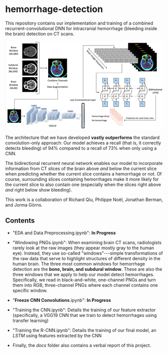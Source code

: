 # hemorrhage-detection

This repository contains our implementation and training of a combined recurrent-convolutional DNN for intracranial hemorrhage (bleeding inside the brain) detection on CT scans.

![model](docs/model.png)

The architecture that we have developed **vastly outperforms** the standard convolution-only approach: Our model achieves a recall (that is, it correctly detects bleeding) of 94% compared to a recall of 73% when only using a CNN.

The bidirectional recurrent neural network enables our model to incorporate information from CT slices of the brain above *and* below the current slice when predicting whether the current slice contains a hemorrhage or not. Of course, surrounding slices containing hemorrhages make it more likely for the current slice to also contain one (especially when the slices right above *and* right below show bleeding).

This work is a collaboration of Richard Qiu, Philippe Noël, Jonathan Berman, and Jorma Görns.

## Contents

* "EDA and Data Preprocessing.ipynb": **In Progress**

* "Windowing PNGs.ipynb": When examining brain CT scans, radiologists rarely look at the raw images (they appear mostly gray to the human eye). Instead, they use so-called "windows"---simple transformations of the raw data that serve to highlight structures of different density in the human brain. The three most common windows for hemorrhage detection are the **bone, brain, and subdural window**. These are also the three windows that we apply to help our model detect hemorrhages. Specifically, we read in black-and-white, one-channel PNGs and turn them into RGB, three-channel PNGs where each channel contains one specific window.

* "**Freeze CNN Convolutions**.ipynb": **In Progress**

* "Training the CNN.ipynb": Details the training of our feature extractor (specifically, a VGG19 CNN that we train to detect hemorrhages using transfer learning)

* "Training the R-CNN.ipynb": Details the training of our final model, an *LSTM* using features extracted by the CNN

* Finally, the *docs* folder also contains a verbal report of this project.
